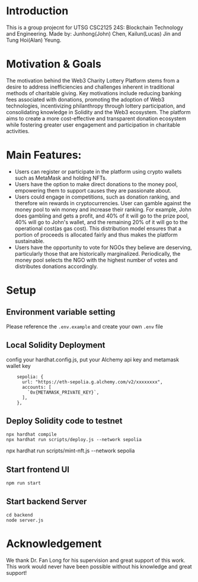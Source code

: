# Introduction

This is a group projecnt for UTSG CSC2125 24S: Blockchain Technology and Engineering. Made by: Junhong(John) Chen, Kailun(Lucas) Jin and Tung Hoi(Alan) Yeung.

# Motivation & Goals

The motivation behind the Web3 Charity Lottery Platform stems from a desire to address inefficiencies and challenges inherent in traditional methods of charitable giving. Key motivations include reducing banking fees associated with donations, promoting the adoption of Web3 technologies, incentivizing philanthropy through lottery participation, and consolidating knowledge in Solidity and the Web3 ecosystem. The platform aims to create a more cost-effective and transparent donation ecosystem while fostering greater user engagement and participation in charitable activities.

# Main Features:

- Users can register or participate in the platform using crypto wallets such as MetaMask and holding NFTs.
- Users have the option to make direct donations to the money pool, empowering them to support causes they are passionate about.
- Users could engage in competitions, such as donation ranking, and therefore win rewards in cryptocurrencies. User can gamble against the money pool to win money and increase their ranking. For example, John does gambling and gets a profit, and 40% of it will go to the prize pool, 40% will go to John's wallet, and the remaining 20% of it will go to the operational cost(as gas cost). This distribution model ensures that a portion of proceeds is allocated fairly and thus makes the platform sustainable.
- Users have the opportunity to vote for NGOs they believe are deserving, particularly those that are historically marginalized. Periodically, the money pool selects the NGO with the highest number of votes and distributes donations accordingly.

# Setup

## Environment variable setting

Please reference the `.env.example` and create your own `.env` file

## Local Solidity Deployment

config your hardhat.config.js, put your Alchemy api key and metamask wallet key

```
    sepolia: {
      url: "https://eth-sepolia.g.alchemy.com/v2/xxxxxxxx",
      accounts: [
        `0x{METAMASK_PRIVATE_KEY}`,
      ],
    },
```

## Deploy Solidity code to testnet

```
npx hardhat compile
npx hardhat run scripts/deploy.js --network sepolia
```

npx hardhat run scripts/mint-nft.js --network sepolia

## Start frontend UI

```
npm run start
```

## Start backend Server

```
cd backend
node server.js
```

# Acknowledgement

We thank Dr. Fan Long for his supervision and great support of this work. This work would never have been
possible without his knowledge and great support!
